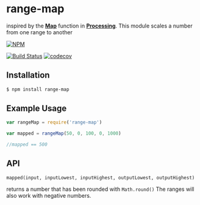 # range-map
inspired by the **[Map](https://processing.org/reference/map_.html)** function in **[Processing](https://processing.org/)**. This module scales a number from one range to another

[![NPM](https://nodei.co/npm/range-map.png?downloads=true)](https://nodei.co/npm/range-map/)

[![Build Status](https://travis-ci.org/ashleymarkfletcher/range-map.svg?branch=master)](https://travis-ci.org/ashleymarkfletcher/range-map)
[![codecov](https://codecov.io/gh/ashleymarkfletcher/range-map/branch/master/graph/badge.svg)](https://codecov.io/gh/ashleymarkfletcher/range-map)
## Installation

```bash
$ npm install range-map
```

## Example Usage

```js
var rangeMap = require('range-map')

var mapped = rangeMap(50, 0, 100, 0, 1000)

//mapped == 500
```
## API
`mapped(input, inputLowest, inputHighest, outputLowest, outputHighest)`

returns a number that has been rounded with `Math.round()`
The ranges will also work with negative numbers.   
